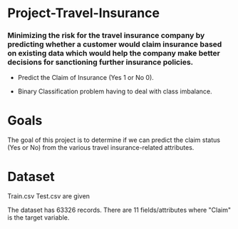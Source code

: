 # Project-Travel-Insurance

### Minimizing the risk for the travel insurance company by predicting whether a customer would claim insurance based on existing data which would help the company make better decisions for sanctioning further insurance policies.

- Predict the Claim of Insurance (Yes 1 or No 0).

- Binary Classification problem having to deal with class imbalance.

# Goals
The goal of this project is to determine if we can predict the claim status (Yes or No) from the various travel insurance-related attributes.

# Dataset
 Train.csv Test.csv are given

The dataset has 63326 records. There are 11 fields/attributes where "Claim" is the target variable.


